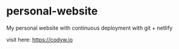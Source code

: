 # personal-website
My personal website with continuous deployment with git + netlify

visit here: https://codyw.io
